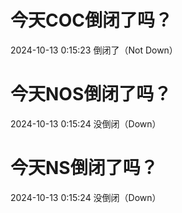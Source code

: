 # 今天COC倒闭了吗？

2024-10-13 0:15:23 倒闭了（Not Down）

# 今天NOS倒闭了吗？

2024-10-13 0:15:24 没倒闭（Down）

# 今天NS倒闭了吗？

2024-10-13 0:15:24 没倒闭（Down）

